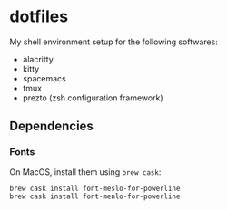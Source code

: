 # dotfiles
My shell environment setup for the following softwares:

* alacritty
* kitty
* spacemacs
* tmux
* prezto (zsh configuration framework)

## Dependencies
### Fonts
On MacOS, install them using `brew cask`:
```
brew cask install font-meslo-for-powerline
brew cask install font-menlo-for-powerline
```
